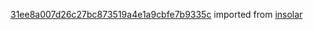 [31ee8a007d26c27bc873519a4e1a9cbfe7b9335c](https://github.com/insolar/insolar/commit/31ee8a007d26c27bc873519a4e1a9cbfe7b9335c) imported from [insolar](https://github.com/insolar/insolar)
